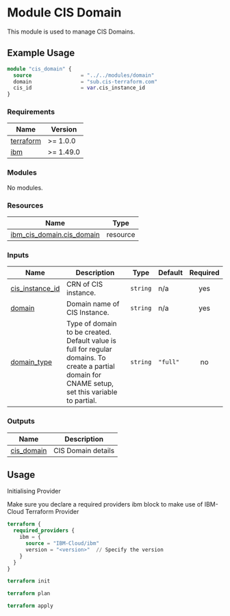 # Module CIS Domain

This module is used to manage CIS Domains.

## Example Usage

```terraform
module "cis_domain" {
  source                = "../../modules/domain"
  domain                = "sub.cis-terraform.com"
  cis_id                = var.cis_instance_id
}
```

<!-- BEGINNING OF PRE-COMMIT-TERRAFORM DOCS HOOK -->
### Requirements

| Name | Version |
|------|---------|
| <a name="requirement_terraform"></a> [terraform](#requirement\_terraform) | >= 1.0.0 |
| <a name="requirement_ibm"></a> [ibm](#requirement\_ibm) | >= 1.49.0 |

### Modules

No modules.

### Resources

| Name | Type |
|------|------|
| [ibm_cis_domain.cis_domain](https://registry.terraform.io/providers/IBM-Cloud/ibm/latest/docs/resources/cis_domain) | resource |

### Inputs

| Name | Description | Type | Default | Required |
|------|-------------|------|---------|:--------:|
| <a name="input_cis_instance_id"></a> [cis\_instance\_id](#input\_cis\_instance\_id) | CRN of CIS instance. | `string` | n/a | yes |
| <a name="input_domain"></a> [domain](#input\_domain) | Domain name of CIS Instance. | `string` | n/a | yes |
| <a name="input_domain_type"></a> [domain\_type](#input\_domain\_type) | Type of domain to be created. Default value is full for regular domains. To create a partial domain for CNAME setup, set this variable to partial. | `string` | `"full"` | no |

### Outputs

| Name | Description |
|------|-------------|
| <a name="output_cis_domain"></a> [cis\_domain](#output\_cis\_domain) | CIS Domain details |
<!-- END OF PRE-COMMIT-TERRAFORM DOCS HOOK -->

## Usage

Initialising Provider

Make sure you declare a required providers ibm block to make use of IBM-Cloud Terraform Provider

```terraform
terraform {
  required_providers {
    ibm = {
      source = "IBM-Cloud/ibm"
      version = "<version>"  // Specify the version
    }
  }
}
```

```terraform
terraform init
```

```terraform
terraform plan
```

```terraform
terraform apply
```
